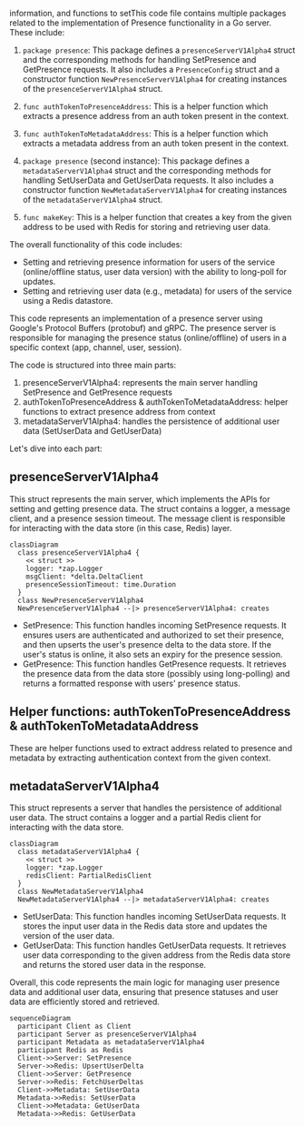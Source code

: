 information, and functions to setThis code file contains multiple packages related to the implementation of Presence functionality in a Go server. These include:

1. `package presence`: This package defines a `presenceServerV1Alpha4` struct and the corresponding methods for handling SetPresence and GetPresence requests. It also includes a `PresenceConfig` struct and a constructor function `NewPresenceServerV1Alpha4` for creating instances of the `presenceServerV1Alpha4` struct.

2. `func authTokenToPresenceAddress`: This is a helper function which extracts a presence address from an auth token present in the context.

3. `func authTokenToMetadataAddress`: This is a helper function which extracts a metadata address from an auth token present in the context.

4. `package presence` (second instance): This package defines a `metadataServerV1Alpha4` struct and the corresponding methods for handling SetUserData and GetUserData requests. It also includes a constructor function `NewMetadataServerV1Alpha4` for creating instances of the `metadataServerV1Alpha4` struct.

5. `func makeKey`: This is a helper function that creates a key from the given address to be used with Redis for storing and retrieving user data.

The overall functionality of this code includes:
- Setting and retrieving presence information for users of the service (online/offline status, user data version) with the ability to long-poll for updates.
- Setting and retrieving user data (e.g., metadata) for users of the service using a Redis datastore.

This code represents an implementation of a presence server using Google's Protocol Buffers (protobuf) and gRPC. The presence server is responsible for managing the presence status (online/offline) of users in a specific context (app, channel, user, session).

The code is structured into three main parts:

1. presenceServerV1Alpha4: represents the main server handling SetPresence and GetPresence requests
2. authTokenToPresenceAddress & authTokenToMetadataAddress: helper functions to extract presence address from context
3. metadataServerV1Alpha4: handles the persistence of additional user data (SetUserData and GetUserData)

Let's dive into each part:

## presenceServerV1Alpha4

This struct represents the main server, which implements the APIs for setting and getting presence data. The struct contains a logger, a message client, and a presence session timeout. The message client is responsible for interacting with the data store (in this case, Redis) layer.

```mermaid
classDiagram
  class presenceServerV1Alpha4 {
    << struct >>
    logger: *zap.Logger
    msgClient: *delta.DeltaClient
    presenceSessionTimeout: time.Duration
  }
  class NewPresenceServerV1Alpha4
  NewPresenceServerV1Alpha4 --|> presenceServerV1Alpha4: creates
```

- SetPresence: This function handles incoming SetPresence requests. It ensures users are authenticated and authorized to set their presence, and then upserts the user's presence delta to the data store. If the user's status is online, it also sets an expiry for the presence session.
- GetPresence: This function handles GetPresence requests. It retrieves the presence data from the data store (possibly using long-polling) and returns a formatted response with users' presence status.

## Helper functions: authTokenToPresenceAddress & authTokenToMetadataAddress

These are helper functions used to extract address related to presence and metadata by extracting authentication context from the given context.

## metadataServerV1Alpha4

This struct represents a server that handles the persistence of additional user data. The struct contains a logger and a partial Redis client for interacting with the data store.

```mermaid
classDiagram
  class metadataServerV1Alpha4 {
    << struct >>
    logger: *zap.Logger
    redisClient: PartialRedisClient
  }
  class NewMetadataServerV1Alpha4
  NewMetadataServerV1Alpha4 --|> metadataServerV1Alpha4: creates
```

- SetUserData: This function handles incoming SetUserData requests. It stores the input user data in the Redis data store and updates the version of the user data.
- GetUserData: This function handles GetUserData requests. It retrieves user data corresponding to the given address from the Redis data store and returns the stored user data in the response.

Overall, this code represents the main logic for managing user presence data and additional user data, ensuring that presence statuses and user data are efficiently stored and retrieved.

```mermaid
sequenceDiagram
  participant Client as Client
  participant Server as presenceServerV1Alpha4
  participant Metadata as metadataServerV1Alpha4
  participant Redis as Redis
  Client->>Server: SetPresence
  Server->>Redis: UpsertUserDelta
  Client->>Server: GetPresence
  Server->>Redis: FetchUserDeltas
  Client->>Metadata: SetUserData
  Metadata->>Redis: SetUserData
  Client->>Metadata: GetUserData
  Metadata->>Redis: GetUserData
```

